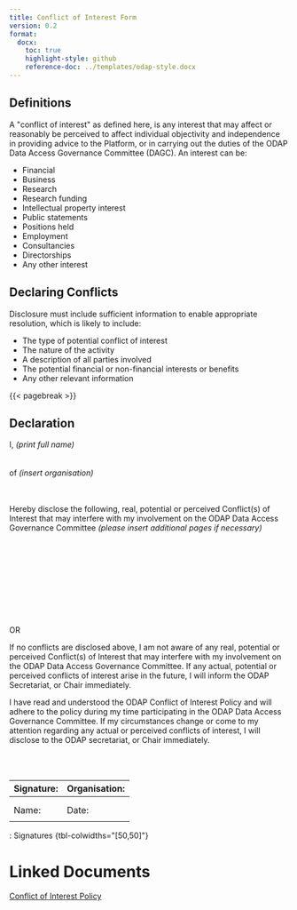 ```yaml
---
title: Conflict of Interest Form
version: 0.2
format:
  docx:
    toc: true
    highlight-style: github
    reference-doc: ../templates/odap-style.docx
---
```


## Definitions

A "conflict of interest" as defined here, is any interest that may affect or reasonably be perceived to affect individual objectivity and independence in providing advice to the Platform, or in carrying out the duties of the ODAP Data Access Governance Committee (DAGC). An interest can be:

- Financial
- Business
- Research
- Research funding
- Intellectual property interest
- Public statements
- Positions held
- Employment
- Consultancies
- Directorships
- Any other interest

## Declaring Conflicts

Disclosure must include sufficient information to enable appropriate resolution, which is likely to include:

- The type of potential conflict of interest
- The nature of the activity
- A description of all parties involved
- The potential financial or non-financial interests or benefits
- Any other relevant information

{{< pagebreak >}}

## Declaration

I, _(print full name)_  
&nbsp;  
&nbsp;  
of _(insert organisation)_  
&nbsp;   
&nbsp;  

Hereby disclose the following, real, potential or perceived Conflict(s) of Interest that may interfere with my involvement on the ODAP Data Access Governance Committee _(please insert additional pages if necessary)_  
&nbsp;   
&nbsp;   
&nbsp;   
&nbsp;   
&nbsp;   
&nbsp;   
&nbsp;   
&nbsp;   
&nbsp;   

OR

If no conflicts are disclosed above, I am not aware of any real, potential or perceived Conflict(s) of Interest that may interfere with my involvement on the ODAP Data Access Governance Committee. If any actual, potential or perceived conflicts of interest arise in the future, I will inform the ODAP Secretariat, or Chair immediately.  


I have read and understood the ODAP Conflict of Interest Policy and will adhere to the policy during my time participating in the ODAP Data Access Governance Committee. If my circumstances change or come to my attention regarding any actual or perceived conflicts of interest, I will disclose to the ODAP secretariat, or Chair immediately.  
  
&nbsp;   
&nbsp;   

| Signature: | Organisation: |
|------------|---------------|
|            |               |
|            |               |
| Name:      | Date:         |
|            |               |

: Signatures {tbl-colwidths="[50,50]"}

# Linked Documents

[Conflict of Interest Policy](https://github.com/odap-ac-uk/manual/blob/master/_policy_documents/auto-generated/Policy_ConflictofInterest_v0.3.pdf)